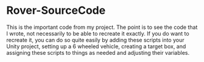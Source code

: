 # Rover-SourceCode
This is the important code from my project.  The point is to see the code that I wrote, not necessarily to be able to recreate it exactly.  If you do want to recreate it, you can do so quite easily by adding these scripts into your Unity project, setting up a 6 wheeled vehicle, creating a target box, and assigning these scripts to things as needed and adjusting their variables.
